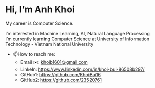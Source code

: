 # Hi, I’m Anh Khoi
My career is Computer Science.

I’m interested in Machine Learning, AI, Natural Language Processing  
I’m currently learning Computer Science at University of Information Technology - Vietnam National University
- 📫How to reach me:
  + Email ✉️: khoib1601@gmail.com
  + LinkeIn: https://www.linkedin.com/in/khoi-bui-86508b297/
  + GitHub1: https://github.com/KhoiBui16
  + GitHub2: https://github.com/23520761
<!---
KhoiBui16/KhoiBui16 is a ✨ special ✨ repository because its `README.md` (this file) appears on your GitHub profile.
You can click the Preview link to take a look at your changes.
--->
